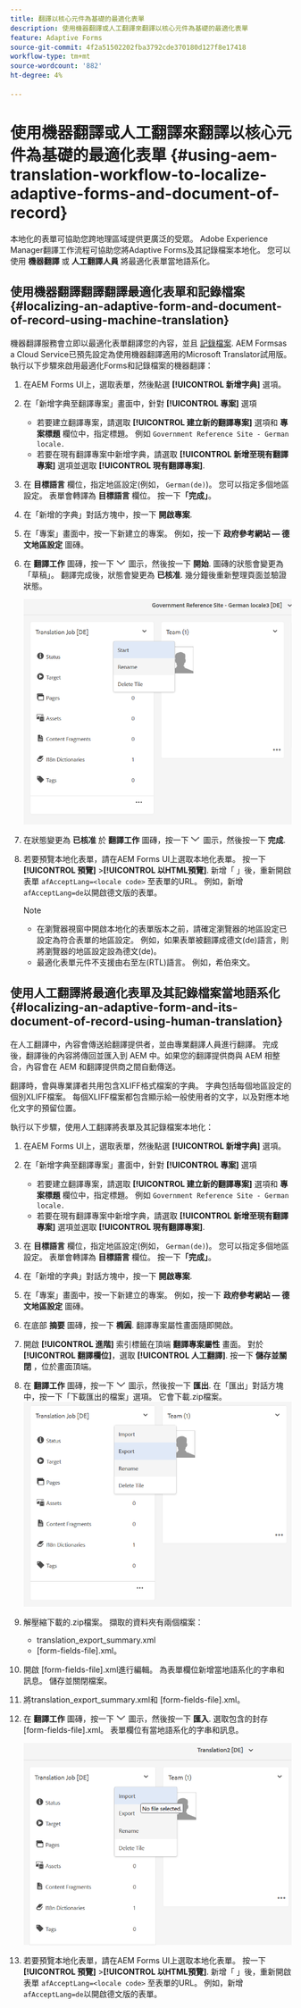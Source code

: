 ```yaml
---
title: 翻譯以核心元件為基礎的最適化表單
description: 使用機器翻譯或人工翻譯來翻譯以核心元件為基礎的最適化表單
feature: Adaptive Forms
source-git-commit: 4f2a51502202fba3792cde370180d127f8e17418
workflow-type: tm+mt
source-wordcount: '882'
ht-degree: 4%

---
```


# 使用機器翻譯或人工翻譯來翻譯以核心元件為基礎的最適化表單 {#using-aem-translation-workflow-to-localize-adaptive-forms-and-document-of-record}

本地化的表單可協助您跨地理區域提供更廣泛的受眾。 Adobe Experience Manager翻譯工作流程可協助您將Adaptive Forms及其記錄檔案本地化。 您可以使用 **機器翻譯** 或 **人工翻譯人員** 將最適化表單當地語系化。

## 使用機器翻譯翻譯翻譯最適化表單和記錄檔案 {#localizing-an-adaptive-form-and-document-of-record-using-machine-translation}

機器翻譯服務會立即以最適化表單翻譯您的內容，並且 [記錄檔案](/help/forms/generate-document-of-record-core-components.md). AEM Formsas a Cloud Service已預先設定為使用機器翻譯適用的Microsoft Translator試用版。 執行以下步驟來啟用最適化Forms和記錄檔案的機器翻譯：

1. 在AEM Forms UI上，選取表單，然後點選 **[!UICONTROL 新增字典]** 選項。
1. 在「新增字典至翻譯專案」畫面中，針對 **[!UICONTROL 專案]** 選項

   * 若要建立翻譯專案，請選取 **[!UICONTROL 建立新的翻譯專案]** 選項和 **專案標題** 欄位中，指定標題。 例如 `Government Reference Site - German locale.`
   * 若要在現有翻譯專案中新增字典，請選取 **[!UICONTROL 新增至現有翻譯專案]** 選項並選取 **[!UICONTROL 現有翻譯專案]**.
1. 在 **目標語言** 欄位，指定地區設定(例如， `German(de)`)。 您可以指定多個地區設定。 表單會轉譯為 **目標語言** 欄位。 按一下&#x200B;**「完成」**。
1. 在「新增的字典」對話方塊中，按一下 **開啟專案**.
1. 在「專案」畫面中，按一下新建立的專案。 例如，按一下 **政府參考網站 — 德文地區設定** 圖磚。
1. 在 **翻譯工作** 圖磚，按一下 ![aem62forms_downarrow](assets/aem62forms_downarrow.png) 圖示，然後按一下 **開始**. 圖磚的狀態會變更為「草稿」。 翻譯完成後，狀態會變更為 **已核准**. 幾分鐘後重新整理頁面並驗證狀態。

   ![開始翻譯](/help/forms/assets/adaptive-forms-core-components-start-translation.png)
1. 在狀態變更為 **已核准** 於 **翻譯工作** 圖磚，按一下 ![aem62forms_downarrow](assets/aem62forms_downarrow.png) 圖示，然後按一下 **完成**.

1. 若要預覽本地化表單，請在AEM Forms UI上選取本地化表單。 按一下 **[!UICONTROL 預覽]** >**[!UICONTROL 以HTML預覽]**. 新增「 」後，重新開啟表單 `afAcceptLang=<locale code>` 至表單的URL。 例如，新增 `afAcceptLang=de`以開啟德文版的表單。


   >[!NOTE]
   >
   >* 在瀏覽器視窗中開啟本地化的表單版本之前，請確定瀏覽器的地區設定已設定為符合表單的地區設定。 例如，如果表單被翻譯成德文(de)語言，則將瀏覽器的地區設定設為德文(de)。
   >* 最適化表單元件不支援由右至左(RTL)語言。 例如，希伯來文。

<!-- 
   Along with the Adaptive form, the auto-generated document of record is also localized.

   For more information on Document of Record settings and configuration, see:

   [Document of Record Template](/help/forms/using/generate-document-of-record-for-non-xfa-based-adaptive-forms.md#p-document-of-record-template-configuration-p)

   [Document of Record settings](/help/forms/using/generate-document-of-record-for-non-xfa-based-adaptive-forms.md#p-document-of-record-settings-p)

1. [Customize the branding information of the document of record](/help/forms/using/generate-document-of-record-for-non-xfa-based-adaptive-forms.md) and ensure that the browser locale is set to the same language to which you have localized the Adaptive Form using machine language. The browser locale helps localize the branding information in the document of record.
1. To view the localized document of record, tap Generate Preview. The document of record PDF is generated and opened in a new tab in your browser.

-->

## 使用人工翻譯將最適化表單及其記錄檔案當地語系化 {#localizing-an-adaptive-form-and-its-document-of-record-using-human-translation}

在人工翻譯中，內容會傳送給翻譯提供者，並由專業翻譯人員進行翻譯。 完成後，翻譯後的內容將傳回並匯入到 AEM 中。如果您的翻譯提供商與 AEM 相整合，內容會在 AEM 和翻譯提供商之間自動傳送。

翻譯時，會與專業譯者共用包含XLIFF格式檔案的字典。 字典包括每個地區設定的個別XLIFF檔案。 每個XLIFF檔案都包含顯示給一般使用者的文字，以及對應本地化文字的預留位置。

執行以下步驟，使用人工翻譯將表單及其記錄檔案本地化：

1. 在AEM Forms UI上，選取表單，然後點選 **[!UICONTROL 新增字典]** 選項。
1. 在「新增字典至翻譯專案」畫面中，針對 **[!UICONTROL 專案]** 選項

   * 若要建立翻譯專案，請選取 **[!UICONTROL 建立新的翻譯專案]** 選項和 **專案標題** 欄位中，指定標題。 例如 `Government Reference Site - German locale.`
   * 若要在現有翻譯專案中新增字典，請選取 **[!UICONTROL 新增至現有翻譯專案]** 選項並選取 **[!UICONTROL 現有翻譯專案]**.
1. 在 **目標語言** 欄位，指定地區設定(例如， `German(de)`)。 您可以指定多個地區設定。 表單會轉譯為 **目標語言** 欄位。 按一下&#x200B;**「完成」**。
1. 在「新增的字典」對話方塊中，按一下 **開啟專案**.
1. 在「專案」畫面中，按一下新建立的專案。 例如，按一下 **政府參考網站 — 德文地區設定** 圖磚。
1. 在底部 **摘要** 圖磚，按一下 **橢圓**. 翻譯專案屬性畫面隨即開啟。
1. 開啟 **[!UICONTROL 進階]** 索引標籤在頂端 **翻譯專案屬性** 畫面。 對於 **[!UICONTROL 翻譯欄位]**，選取 **[!UICONTROL 人工翻譯]**. 按一下 **儲存並關閉** ，位於畫面頂端。
1. 在 **翻譯工作** 圖磚，按一下 ![aem62forms_downarrow](assets/aem62forms_downarrow.png) 圖示，然後按一下 **匯出**. 在「匯出」對話方塊中，按一下「下載匯出的檔案」選項。 它會下載.zip檔案。
   ![匯出翻譯檔案](/help/forms/assets/adaptive-forms-core-components-start-translation-export.png)
1. 解壓縮下載的.zip檔案。 擷取的資料夾有兩個檔案：
   * translation_export_summary.xml
   * [form-fields-file].xml。
1. 開啟 [form-fields-file].xml進行編輯。 為表單欄位新增當地語系化的字串和訊息。 儲存並關閉檔案。
1. 將translation_export_summary.xml和 [form-fields-file].xml。
1. 在 **翻譯工作** 圖磚，按一下 ![aem62forms_downarrow](assets/aem62forms_downarrow.png) 圖示，然後按一下 **匯入**. 選取包含的封存 [form-fields-file].xml。 表單欄位有當地語系化的字串和訊息。

   ![匯入翻譯檔案](/help/forms/assets/adaptive-forms-core-components-start-translation-import.png)

1. 若要預覽本地化表單，請在AEM Forms UI上選取本地化表單。 按一下 **[!UICONTROL 預覽]** >**[!UICONTROL 以HTML預覽]**. 新增「 」後，重新開啟表單 `afAcceptLang=<locale code>` 至表單的URL。 例如，新增 `afAcceptLang=de`以開啟德文版的表單。
